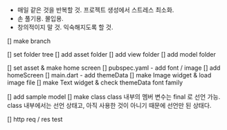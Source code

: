 #
- 매일 같은 것을 반복할 것. 프로젝트 생성에서 스트레스 최소화.
- 손 풀기용. 몰입용.
- 창의적이지 말 것. 익숙해지도록 할 것.

[] make branch

[] set folder tree
    [] add asset folder
    [] add view folder
    [] add model folder

[] set asset & make home screen
    [] pubspec.yaml - add font / image
    [] add homeScreen
    [] main.dart - add themeData
    [] make Image widget & load image file
    [] make Text widget & check themeData font family

[] add sample model
    [] make class
        class 내부의 멤버 변수는 final 로 선언 가능.
        class 내부에서는 선언 상태고, 아직 사용한 것이 아니기 때문에 선언만 된 상태다.

[] http req / res test